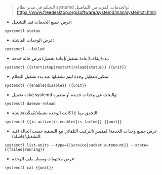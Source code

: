 > التحكم في مدير نظام systemd والخدمات.
> لمزيد من التفاصيل: <https://www.freedesktop.org/software/systemd/man/systemctl.html>.

- عرض جميع الخدمات قيد التشغيل:

`systemctl status`

- عرض الوحدات الفاشلة:

`systemctl --failed`

- بدء/إيقاف/إعادة تشغيل/إعادة تحميل/عرض حالة خدمة:

`systemctl {{start|stop|restart|reload|status}} {{unit}}`

- تمكين/تعطيل وحدة ليتم تشغيلها عند بدء تشغيل النظام:

`systemctl {{enable|disable}} {{unit}}`

- إعادة تحميل systemd والبحث عن وحدات جديدة أو متغيرة:

`systemctl daemon-reload`

- التحقق مما إذا كانت الوحدة نشطة/مُمكّنة/فاشلة:

`systemctl {{is-active|is-enabled|is-failed}} {{unit}}`

- عرض جميع وحدات الخدمة/المقبس/التركيب التلقائي مع التصفية حسب الحالة (قيد التشغيل/فاشلة):

`systemctl list-units --type={{service|socket|automount}} --state={{failed|running}}`

- عرض محتويات ومسار ملف الوحدة:

`systemctl cat {{unit}}`
